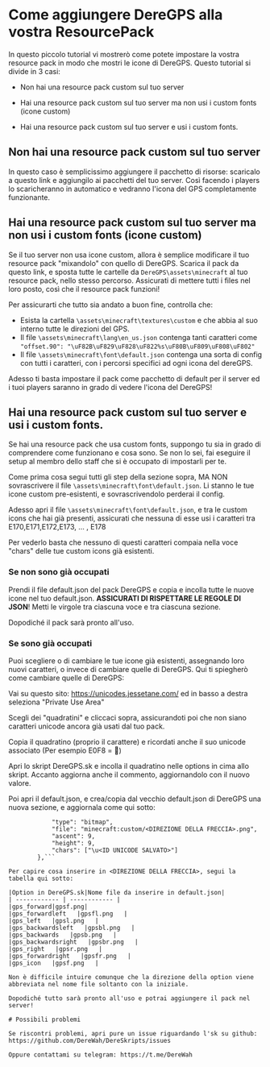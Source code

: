 # Come aggiungere DereGPS alla vostra ResourcePack

In questo piccolo tutorial vi mostrerò come potete impostare la vostra resource pack in modo che mostri le icone di DereGPS. Questo tutorial si divide in 3 casi:

- Non hai una resource pack custom sul tuo server

- Hai una resource pack custom sul tuo server ma non usi i custom fonts (icone custom)

- Hai una resource pack custom sul tuo server e usi i custom fonts.

## Non hai una resource pack custom sul tuo server

In questo caso è semplicissimo aggiungere il pacchetto di risorse: scaricalo a questo link e aggiungilo ai pacchetti del tuo server. Così facendo i players lo scaricheranno in automatico e vedranno l'icona del GPS completamente funzionante.

## Hai una resource pack custom sul tuo server ma non usi i custom fonts (icone custom)

Se il tuo server non usa icone custom, allora è semplice modificare il tuo resource pack "mixandolo" con quello di DereGPS. Scarica il pack da questo link, e sposta tutte le cartelle da `DereGPS\assets\minecraft` al tuo resource pack, nello stesso percorso. Assicurati di mettere tutti i files nel loro posto, così che il resource pack funzioni!

Per assicurarti che tutto sia andato a buon fine, controlla che:

- Esista la cartella `\assets\minecraft\textures\custom` e che abbia al suo interno tutte le direzioni del GPS. 
- Il file `\assets\minecraft\lang\en_us.json` contenga tanti caratteri come  `"offset.90": "\uF82B\uF829\uF828\uF822%s\uF80B\uF809\uF808\uF802"`
- Il file `\assets\minecraft\font\default.json` contenga una sorta di config con tutti i caratteri, con i percorsi specifici ad ogni icona del dereGPS.

Adesso ti basta impostare il pack come pacchetto di default per il server ed i tuoi players saranno in grado di vedere l'icona del DereGPS!

## Hai una resource pack custom sul tuo server e usi i custom fonts.

Se hai una resource pack che usa custom fonts, suppongo tu sia in grado di comprendere come funzionano e cosa sono. Se non lo sei, fai eseguire il setup al membro dello staff che si è occupato di impostarli per te.

Come prima cosa segui tutti gli step della sezione sopra, MA NON sovrascrivere il file `\assets\minecraft\font\default.json`. Li stanno le tue icone custom pre-esistenti, e sovrascrivendolo perderai il config.

Adesso apri il file `\assets\minecraft\font\default.json`, e tra le custom icons che hai già presenti, assicurati che nessuna di esse usi i caratteri tra E170,E171,E172,E173, ... , E178

Per vederlo basta che nessuno di questi caratteri compaia nella voce "chars" delle tue custom icons già esistenti.

### Se non sono già occupati

Prendi il file default.json del pack DereGPS e copia e incolla tutte le nuove icone nel tuo default.json. **ASSICURATI DI RISPETTARE LE REGOLE DI JSON**! Metti le virgole tra ciascuna voce e tra ciascuna sezione.

Dopodiché il pack sarà pronto all'uso.

### Se sono già occupati

Puoi scegliere o di cambiare le tue icone già esistenti, assegnando loro nuovi caratteri, o invece di cambiare quelle di DereGPS. Qui ti spiegherò come cambiare quelle di DereGPS:

Vai su questo sito: https://unicodes.jessetane.com/ ed in basso a destra seleziona "Private Use Area"

Scegli  dei "quadratini" e cliccaci sopra, assicurandoti poi che non siano caratteri unicode ancora già usati dal tuo pack.

Copia il quadratino (proprio il carattere) e ricordati anche il suo unicode associato (Per esempio E0F8 = )

Apri lo skript DereGPS.sk e incolla il quadratino nelle options in cima allo skript. Accanto aggiorna anche il commento, aggiornandolo con il nuovo valore.

Poi apri il default.json, e crea/copia dal vecchio default.json di DereGPS una nuova sezione, e aggiornala come qui sotto:

```		{
            "type": "bitmap",
            "file": "minecraft:custom/<DIREZIONE DELLA FRECCIA>.png",
            "ascent": 9,
            "height": 9,
            "chars": ["\u<ID UNICODE SALVATO>"]
        },```

Per capire cosa inserire in <DIREZIONE DELLA FRECCIA>, segui la tabella qui sotto:

|Option in DereGPS.sk|Nome file da inserire in default.json|
| ------------ | ------------ |
|gps_forward|gpsf.png|
|gps_forwardleft   |gpsfl.png   |
|gps_left   |gpsl.png   |
|gps_backwardsleft   |gpsbl.png   |
|gps_backwards   |gpsb.png   |
|gps_backwardsright   |gpsbr.png   |
|gps_right   |gpsr.png   |
|gps_forwardright   |gpsfr.png   |
|gps_icon   |gpsf.png   |

Non è difficile intuire comunque che la direzione della option viene abbreviata nel nome file soltanto con la iniziale.

Dopodiché tutto sarà pronto all'uso e potrai aggiungere il pack nel server!

# Possibili problemi

Se riscontri problemi, apri pure un issue riguardando l'sk su github: https://github.com/DereWah/DereSkripts/issues

Oppure contattami su telegram: https://t.me/DereWah


